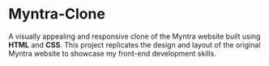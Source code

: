 # Myntra-Clone
A visually appealing and responsive clone of the Myntra website built using **HTML** and **CSS**. This project replicates the design and layout of the original Myntra website to showcase my front-end development skills.
